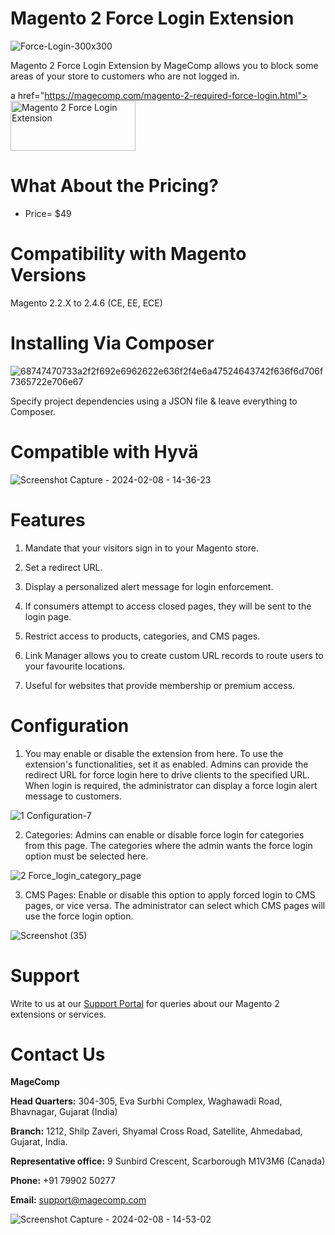 # Magento 2 Force Login Extension

![Force-Login-300x300](https://github.com/patelanny/magento-2-required-force-login/assets/121279820/3a07e97e-e7de-4955-8c21-a7efc85445bb)

Magento 2 Force Login Extension by MageComp allows you to block some areas of your store to customers who are not logged in.

a href="https://magecomp.com/magento-2-required-force-login.html">
<img src="https://camo.githubusercontent.com/f0daed80e54cedb78e21b512762e63e90ee6915af7ff2c58499c865b0e679f93/68747470733a2f2f6d616765636f6d702e636f6d2f6d656469612f627574746f6e2e77656270" alt="Magento 2 Force Login Extension
" width="200" height="80">
</a>

# What About the Pricing?
* Price= $49
  
# Compatibility with Magento Versions
Magento 2.2.X to 2.4.6 (CE, EE, ECE)

# Installing Via Composer

![68747470733a2f2f692e6962622e636f2f4e6a47524643742f636f6d706f7365722e706e67](https://github.com/patelanny/magento-2-easy-coupon-manager/assets/121279820/cd9f4278-852a-4c9e-a5de-d6b96b0b2508)

Specify project dependencies using a JSON file & leave everything to Composer.

# Compatible with Hyvä

![Screenshot Capture - 2024-02-08 - 14-36-23](https://github.com/patelanny/magento-2-easy-coupon-manager/assets/121279820/9d2278de-e0b8-4585-9159-bc77325456e7)

# Features

1. Mandate that your visitors sign in to your Magento store.

2. Set a redirect URL.

3. Display a personalized alert message for login enforcement.

4. If consumers attempt to access closed pages, they will be sent to the login page.

5. Restrict access to products, categories, and CMS pages.

6. Link Manager allows you to create custom URL records to route users to your favourite locations.

7. Useful for websites that provide membership or premium access.

# Configuration

1. You may enable or disable the extension from here. To use the extension's functionalities, set it as enabled. Admins can provide the redirect URL for force login here to drive clients to the specified URL. When login is required, the administrator can display a force login alert message to customers.

![1 Configuration-7](https://github.com/patelanny/magento-2-required-force-login/assets/121279820/a0f3c30b-4f0b-41b4-bab4-6f37ab59684a)

2. Categories: Admins can enable or disable force login for categories from this page. The categories where the admin wants the force login option must be selected here.

![2 Force_login_category_page](https://github.com/patelanny/magento-2-required-force-login/assets/121279820/b4118a69-cb1a-4410-aff2-94588ca74de1)

3. CMS Pages: Enable or disable this option to apply forced login to CMS pages, or vice versa. The administrator can select which CMS pages will use the force login option.

![Screenshot (35)](https://github.com/patelanny/magento-2-required-force-login/assets/121279820/134436b5-b9f8-4e2c-a2a3-d007785cb57d)

# Support
Write to us at our <a href="https://magecomp.com/support/">Support Portal</a> for queries about our Magento 2 extensions or services.

# Contact Us
**MageComp**

**Head Quarters:** 304-305, Eva Surbhi Complex, Waghawadi Road, Bhavnagar, Gujarat (India)

**Branch:** 1212, Shilp Zaveri, Shyamal Cross Road, Satellite, Ahmedabad, Gujarat, India.

**Representative office:** 9 Sunbird Crescent, Scarborough M1V3M6 (Canada)

**Phone:** +91 79902 50277

**Email:** support@magecomp.com

![Screenshot Capture - 2024-02-08 - 14-53-02](https://github.com/patelanny/magento-2-easy-coupon-manager/assets/121279820/94de763e-31bc-4fb3-b807-6a6108bc5eea)
